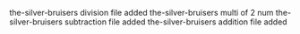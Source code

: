 the-silver-bruisers
division file added
the-silver-bruisers
multi of 2 num
the-silver-bruisers
subtraction file added
 the-silver-bruisers 
addition file added



